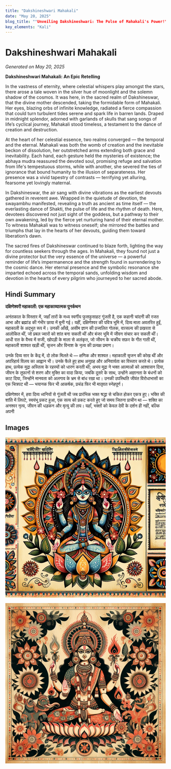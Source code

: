 ```yaml
---
title: "Dakshineshwari Mahakali"
date: "May 20, 2025"
blog_title: ""Unveiling Dakshineshwari: The Pulse of Mahakali's Power!""
key_elements: "Kali"
---
```


# Dakshineshwari Mahakali

*Generated on May 20, 2025*

**Dakshineshwari Mahakali: An Epic Retelling**

In the vastness of eternity, where celestial whispers play amongst the stars, there arose a tale woven in the silver hue of moonlight and the solemn shadow of the cosmos. It was here, in the sacred realm of Dakshineswar, that the divine mother descended, taking the formidable form of Mahakali. Her eyes, blazing orbs of infinite knowledge, radiated a fierce compassion that could turn turbulent tides serene and spark life in barren lands. Draped in midnight splendor, adorned with garlands of skulls that sang songs of life’s cyclical journey, Mahakali stood timeless, a testament to the dance of creation and destruction.

At the heart of her celestial essence, two realms converged — the temporal and the eternal. Mahakali was both the womb of creation and the inevitable beckon of dissolution, her outstretched arms extending both grace and inevitability. Each hand, each gesture held the mysteries of existence; the abhaya mudra reassured the devoted soul, promising refuge and salvation from life's tempestuous storms, while with another, she severed the ties of ignorance that bound humanity to the illusion of separateness. Her presence was a vivid tapestry of contrasts — terrifying yet alluring, fearsome yet lovingly maternal.

In Dakshineswar, the air sang with divine vibrations as the earliest devouts gathered in reverent awe. Wrapped in the quietude of devotion, the swayambhu manifested, revealing a truth as ancient as time itself — the everlasting dance of Shakti, the pulse of life and the rhythm of death. Here, devotees discovered not just sight of the goddess, but a pathway to their own awakening, led by the fierce yet nurturing hand of their eternal mother. To witness Mahakali was to witness oneself; she mirrored the battles and triumphs that lay in the hearts of her devouts, guiding them toward liberation’s dawn.

The sacred fires of Dakshineswar continued to blaze forth, lighting the way for countless seekers through the ages. In Mahakali, they found not just a divine protector but the very essence of the universe — a powerful reminder of life’s impermanence and the strength found in surrendering to the cosmic dance. Her eternal presence and the symbolic resonance she imparted echoed across the temporal sands, unfolding wisdom and devotion in the hearts of every pilgrim who journeyed to her sacred abode.

## Hindi Summary

**दक्षिणेश्वरी महाकाली: एक महाकाव्यात्मक पुनर्कथन**

अनंतकाल के विस्तार में, जहाँ तारों के मध्य स्वर्गीय फुसफुसाहट गूंजती है, एक कहानी चांदनी की रजत आभा और ब्रह्मांड की गंभीर छाया में बुनी गई। यहीं, दक्षिणेश्वर की पवित्र भूमि में, दिव्य माता अवतरित हुईं, महाकाली के अद्भुत रूप में। उनकी आँखें, असीम ज्ञान की प्रज्वलित गोलक, वात्सल्य की प्रखरता से आलोकित थीं, जो प्रबल ज्वारों को शांत बना सकती थीं और बंजर भूमि में जीवन संचार कर सकती थीं। आधी रात के वैभव में सजी, खोपड़ी के माला से अलंकृत, जो जीवन के चक्रीय सफ़र के गीत गाती थीं, महाकाली शाश्वत खड़ी थीं, सृजन और विनाश के नृत्य की प्रत्यक्ष प्रमाण।

उनके दिव्य सार के केंद्र में, दो लोक मिलते थे — क्षणिक और शाश्वत। महाकाली सृजन की कोख थीं और अपरिहार्य विलय का आह्वान भी। उनके फैले हुए हाथ अनुग्रह और अनिवार्यता का विस्तार करते थे। प्रत्येक हाथ, प्रत्येक मुद्रा अस्तित्व के रहस्यों को धारण करती थी; अभय मुद्रा ने भक्त आत्माओं को आश्वासन दिया, जीवन के तूफानों से शरण और मुक्ति का वादा किया, जबकि दूसरे के साथ, उन्होंने अज्ञानता के बंधनों को काट दिया, जिन्होंने मानवता को अलगाव के भ्रम से बांध रखा था। उनकी उपस्थिति जीवंत विरोधाभासों का एक चित्रपट थी — भयानक फिर भी आकर्षक, प्रचंड फिर भी मातृवत स्नेहपूर्ण।

दक्षिणेश्वर में, हवा दिव्य ध्वनियों से गूंजती थी जब प्रारंभिक भक्त श्रद्धा से चकित होकर एकत्र हुए। भक्ति की शांति में लिपटे, स्वयंभू प्रकट हुआ, एक सत्य को प्रकट करते हुए जो समय जितना प्राचीन था — शक्ति का अनश्वर नृत्य, जीवन की धड़कन और मृत्यु की लय। यहाँ, भक्तों को केवल देवी के दर्शन ही नहीं, बल्कि अपनी

## Images

![Dakshineshwari Mahakali - Variation 1](https://raw.githubusercontent.com/amarshat/mithila-content/main/images/2025/05/2025-05-20-am-dakshineshwari-mahakali.png)

![Dakshineshwari Mahakali - Variation 2](https://raw.githubusercontent.com/amarshat/mithila-content/main/images/2025/05/2025-05-20-pm-dakshineshwari-mahakali.png)
